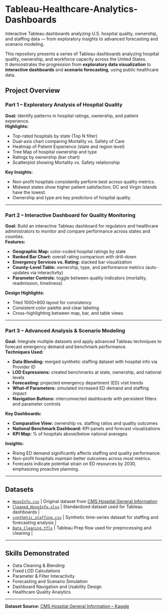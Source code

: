 # Tableau-Healthcare-Analytics-Dashboards
Interactive Tableau dashboards analyzing U.S. hospital quality, ownership, and staffing data — from exploratory insights to advanced forecasting and scenario modeling.

This repository presents a series of Tableau dashboards analyzing hospital quality, ownership, and workforce capacity across the United States.  
It demonstrates the progression from **exploratory data visualization** to **interactive dashboards** and **scenario forecasting**, using public healthcare data.

## Project Overview

### Part 1 – Exploratory Analysis of Hospital Quality
**Goal:** Identify patterns in hospital ratings, ownership, and patient experience.  
**Highlights:**
- Top-rated hospitals by state (Top N filter)
- Dual-axis chart comparing Mortality vs. Safety of Care
- Heatmap of Patient Experience (state and region level)
- Tree Map of hospital ownership and type
- Ratings by ownership (bar chart)
- Scatterplot showing Mortality vs. Safety relationship  

**Key Insights:**
- Non-profit hospitals consistently perform best across quality metrics.
- Midwest states show higher patient satisfaction; DC and Virgin Islands have the lowest.
- Ownership and type are key predictors of hospital quality.

---

### Part 2 – Interactive Dashboard for Quality Monitoring
**Goal:** Build an interactive Tableau dashboard for regulators and healthcare administrators to monitor and compare performance across states and counties.  
**Features:**
- **Geographic Map:** color-coded hospital ratings by state
- **Ranked Bar Chart:** overall rating comparison with drill-down
- **Emergency Services vs. Rating:** stacked bar visualization
- **County-Level Table:** ownership, type, and performance metrics (auto-updates via interactivity)
- **Parameter Controls:** toggle between quality indicators (mortality, readmission, timeliness)

**Design Highlights:**
- Tiled 1000×800 layout for consistency  
- Consistent color palette and clear labeling  
- Cross-highlighting between map, bar, and table views  

---

### Part 3 – Advanced Analysis & Scenario Modeling
**Goal:** Integrate multiple datasets and apply advanced Tableau techniques to forecast emergency demand and benchmark performance.  
**Techniques Used:**
- **Data Blending:** merged synthetic staffing dataset with hospital info via Provider ID  
- **LOD Expressions:** created benchmarks at state, ownership, and national levels  
- **Forecasting:** projected emergency department (ED) visit trends  
- **What-if Parameters:** simulated increased ED demand and staffing impact  
- **Navigation Buttons:** interconnected dashboards with persistent filters and parameter controls  

**Key Dashboards:**
- **Comparative View:** ownership vs. staffing ratios and quality outcomes  
- **National Benchmark Dashboard:** KPI panels and forecast visualizations  
- **KPI Map:** % of hospitals above/below national averages  

**Insights:**
- Rising ED demand significantly affects staffing and quality performance.  
- Non-profit hospitals maintain better outcomes across most metrics.  
- Forecasts indicate potential strain on ED resources by 2030, emphasizing proactive planning.

---

## Datasets
- [`HospInfo.csv`](data/HospInfo.csv) | Original dataset from [CMS Hospital General Information](https://www.kaggle.com/datasets/cms/hospital-general-information)
- [`Cleaned_HospInfo.xlsx`](data/Cleaned_HospInfo.xlsx) | Standardized dataset used for Tableau dashboards |
- [`synthetic_staffing.csv`](data/synthetic_staffing.csv) | Synthetic time-series dataset for staffing and forecasting analysis |
- [`Data_Cleaning.tflx`](data/Data_Cleaning.tflx) | Tableau Prep flow used for preprocessing and cleaning |

---


## Skills Demonstrated

- Data Cleaning & Blending  
- Fixed LOD Calculations  
- Parameter & Filter Interactivity  
- Forecasting and Scenario Simulation  
- Dashboard Navigation and Usability Design  
- Healthcare Quality Analytics  

---

**Dataset Source:** [CMS Hospital General Information – Kaggle](https://www.kaggle.com/datasets/cms/hospital-general-information)
